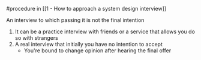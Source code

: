 #procedure in [[1 - How to approach a system design interview]]

An interview to which passing it is not the final intention

1. It can be a practice interview with friends or a service that allows you do so with strangers
2. A real interview that initially you have no intention to accept
   - You're bound to change opinion after hearing the final offer
